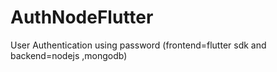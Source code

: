 # AuthNodeFlutter
User Authentication using password (frontend=flutter sdk and backend=nodejs ,mongodb)
